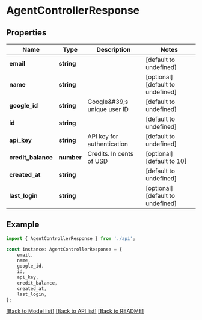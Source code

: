 # AgentControllerResponse


## Properties

Name | Type | Description | Notes
------------ | ------------- | ------------- | -------------
**email** | **string** |  | [default to undefined]
**name** | **string** |  | [optional] [default to undefined]
**google_id** | **string** | Google\&#39;s unique user ID | [default to undefined]
**id** | **string** |  | [default to undefined]
**api_key** | **string** | API key for authentication | [default to undefined]
**credit_balance** | **number** | Credits. In cents of USD | [optional] [default to 10]
**created_at** | **string** |  | [default to undefined]
**last_login** | **string** |  | [optional] [default to undefined]

## Example

```typescript
import { AgentControllerResponse } from './api';

const instance: AgentControllerResponse = {
    email,
    name,
    google_id,
    id,
    api_key,
    credit_balance,
    created_at,
    last_login,
};
```

[[Back to Model list]](../README.md#documentation-for-models) [[Back to API list]](../README.md#documentation-for-api-endpoints) [[Back to README]](../README.md)
